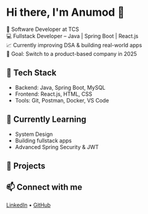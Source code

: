 # Hi there, I'm Anumod 👋

🚀 Software Developer at TCS  
💻 Fullstack Developer – Java | Spring Boot | React.js  
📈 Currently improving DSA & building real-world apps  
🎯 Goal: Switch to a product-based company in 2025

## 🔧 Tech Stack
- Backend: Java, Spring Boot, MySQL
- Frontend: React.js, HTML, CSS
- Tools: Git, Postman, Docker, VS Code

## 🌱 Currently Learning
- System Design
- Building fullstack apps
- Advanced Spring Security & JWT

## 📌 Projects


## 📫 Connect with me
[LinkedIn](https://www.linkedin.com/in/anumod-h/) • [GitHub](https://github.com/anumodh1206)
